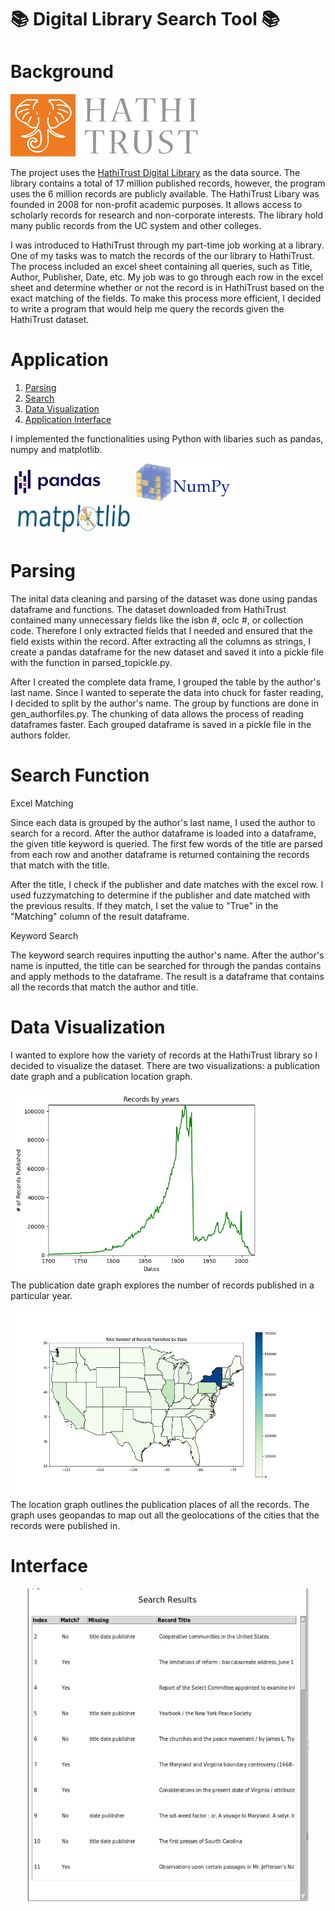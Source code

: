 # :books: Digital Library Search Tool :books:

# Background

<img src="./img/hathilogo.png" width="300" height="100"/><br>

The project uses the [HathiTrust Digital Library](https://www.hathitrust.org/) as the data source. The library contains a total of 17 million published records, however, the program uses the 6 million records are publicly available. The HathiTrust Libary was founded in 2008 for non-profit academic purposes. It allows access to scholarly records for research and non-corporate interests. The library hold many public records from the UC system and other colleges.

I was introduced to HathiTrust through my part-time job working at a library. One of my tasks was to match the records of the our library to HathiTrust. The process included an excel sheet containing all queries, such as Title, Author, Publisher, Date, etc. My job was to go through each row in the excel sheet and determine whether or not the record is in HathiTrust based on the exact matching of the fields. To make this process more efficient, I decided to write a program that would help me query the records given the HathiTrust dataset.

# Application

1. [Parsing](#parsing)
2. [Search](#search)
3. [Data Visualization](#visual)
4. [Application Interface](#gui)

I implemented the functionalities using Python with libaries such as pandas, numpy and matplotlib. 

<img src="./img/pandaslogo.png" width="150" height="60"/>
            <img src="./img/numpylogo.png" width="150" height="60"/>
            <img src="./img/matplotlogo.png" width="200" height="50"/>


<a id="parsing"></a>
# Parsing 

The inital data cleaning and parsing of the dataset was done using pandas dataframe and functions. The dataset downloaded from HathiTrust contained many unnecessary fields like the isbn #, oclc #, or collection code. Therefore I only extracted fields that I needed and ensured that the field exists within the record. After extracting all the columns as strings, I create a pandas dataframe for the new dataset and saved it into a pickle file with the function in parsed_topickle.py. 

After I created the complete data frame, I grouped the table by the author's last name. Since I wanted to seperate the data into chuck for faster reading, I decided to split by the author's name. The group by functions are done in gen_authorfiles.py. The chunking of data allows the process of reading dataframes faster. Each grouped dataframe is saved in a pickle file in the authors folder.

<a id="search"></a>
# Search Function

Excel Matching

Since each data is grouped by the author's last name, I used the author to search for a record. After the author dataframe is loaded into a dataframe, the given title keyword is queried. The first few words of the title are parsed from each row and another dataframe is returned containing the records that match with the title. 

After the title, I check if the publisher and date matches with the excel row. I used fuzzymatching to determine if the publisher and date matched with the previous results. If they match, I set the value to "True" in the "Matching" column of the result dataframe.

Keyword Search

The keyword search requires inputting the author's name. After the author's name is inputted, the title can be searched for through the pandas contains and apply methods to the dataframe. The result is a dataframe that contains all the records that match the author and title.


<a id="visual"></a>
# Data Visualization

I wanted to explore how the variety of records at the HathiTrust library so I decided to visualize the dataset. There are two visualizations: a publication date graph and a publication location graph. 

<img src="./graph/graph_imgs/date_graph.png" width="400" height="300"/><br>
The publication date graph explores the number of records published in a particular year.

<img src="./graph/graph_imgs/place_graph.png" width="500" height="300"/><br>
The location graph outlines the publication places of all the records. The graph uses geopandas to map out all the geolocations of the cities that the records were published in.

<a name="gui"></a>
# Interface
<p align="center">
<img src="./img/interface.PNG" width="450" height="500"/>
</p>


